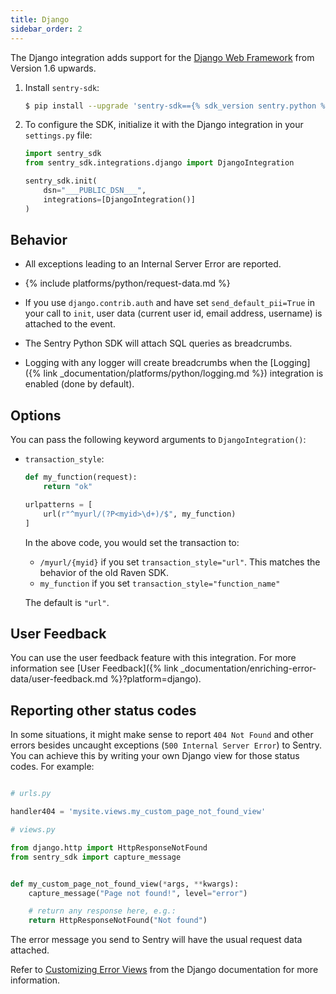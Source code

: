 ```yaml
---
title: Django
sidebar_order: 2
---
```

<!-- WIZARD -->
The Django integration adds support for the [Django Web Framework](https://www.djangoproject.com/)
from Version 1.6 upwards.

1. Install `sentry-sdk`:

    ```bash
    $ pip install --upgrade 'sentry-sdk=={% sdk_version sentry.python %}'
    ```

2.  To configure the SDK, initialize it with the Django integration in your ``settings.py`` file:

    ```python
    import sentry_sdk
    from sentry_sdk.integrations.django import DjangoIntegration

    sentry_sdk.init(
        dsn="___PUBLIC_DSN___",
        integrations=[DjangoIntegration()]
    )
    ```

<!-- ENDWIZARD -->
## Behavior

* All exceptions leading to an Internal Server Error are reported.

* {% include platforms/python/request-data.md %}

* If you use ``django.contrib.auth`` and have set ``send_default_pii=True`` in your call to ``init``, user data (current user id, email address, username) is attached to the event.

* The Sentry Python SDK will attach SQL queries as breadcrumbs.

* Logging with any logger will create breadcrumbs when the [Logging]({% link _documentation/platforms/python/logging.md %})
  integration is enabled (done by default).

## Options

You can pass the following keyword arguments to `DjangoIntegration()`:

* `transaction_style`:

  ```python
  def my_function(request):
      return "ok"

  urlpatterns = [
      url(r"^myurl/(?P<myid>\d+)/$", my_function)
  ]
  ```

  In the above code, you would set the transaction to:

  * `/myurl/{myid}` if you set `transaction_style="url"`. This matches the behavior of the old Raven SDK.
  * `my_function` if you set `transaction_style="function_name"`

  The default is `"url"`.

## User Feedback

You can use the user feedback feature with this integration.  For more information see [User Feedback]({% link _documentation/enriching-error-data/user-feedback.md %}?platform=django).

## Reporting other status codes

In some situations, it might make sense to report `404 Not Found` and other errors besides uncaught exceptions (`500 Internal Server Error`) to Sentry. You can achieve this by writing your own Django view for those status codes. For example:

```python

# urls.py

handler404 = 'mysite.views.my_custom_page_not_found_view'

# views.py

from django.http import HttpResponseNotFound
from sentry_sdk import capture_message


def my_custom_page_not_found_view(*args, **kwargs):
    capture_message("Page not found!", level="error")

    # return any response here, e.g.:
    return HttpResponseNotFound("Not found")
```

The error message you send to Sentry will have the usual request data attached.

Refer to [Customizing Error Views](https://docs.djangoproject.com/en/2.0/topics/http/views/#customizing-error-views) from the Django documentation for more information.
